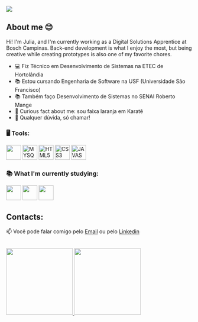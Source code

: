 <p align="center">
  <a href="https://github.com/Julia-Siqueira">
  </a>
</p>

<div dsplay="inline-block">
  <img src="https://1drv.ms/i/c/8fa97dce7c29e860/IQRO36ONCAMoQ5Lwlbeoz9k2AYVqSCw89XVrgOkSrpRUq98?width=1024"/>
</div>



## About me 😊

Hi! I'm Julia, and I'm currently working as a Digital Solutions Apprentice at Bosch Campinas. Back-end development is what I enjoy the most, but being creative while creating prototypes is also one of my favorite chores.

- 💻 Fiz Técnico em Desenvolvimento de Sistemas na ETEC de Hortolândia
- 📚 Estou cursando Engenharia de Software na USF (Universidade São Francisco)
- 📚 Também faço Desenvolvimento de Sistemas no SENAI Roberto Mange
- 🥋 Curious fact about me: sou faixa laranja em Karatê
- 💬 Qualquer dúvida, só chamar!

### 🖥️ Tools: 

<div>
<img  width="40px" src="https://cdn.jsdelivr.net/gh/devicons/devicon@latest/icons/python/python-original.svg"/>
<img  width="40px" src="https://cdn.jsdelivr.net/gh/devicons/devicon/icons/mysql/mysql-original.svg" title = "MYSQL"/>
<img  width="40px" src="https://cdn.jsdelivr.net/gh/devicons/devicon/icons/html5/html5-original-wordmark.svg" title = "HTML5"/>
<img  width="40px" src="https://cdn.jsdelivr.net/gh/devicons/devicon/icons/css3/css3-original-wordmark.svg" title = "CSS3"/>
<img  width="40px" src="https://cdn.jsdelivr.net/gh/devicons/devicon/icons/javascript/javascript-original.svg" title = "JAVASCRIPT"/>
</div>

### 📚 What I'm currently studying:

<div>
<img width="40px" src="https://cdn.jsdelivr.net/gh/devicons/devicon@latest/icons/react/react-original.svg" />
<img width="40px" src="https://cdn.jsdelivr.net/gh/devicons/devicon@latest/icons/django/django-plain.svg" />
<img width="40px" src="https://cdn.jsdelivr.net/gh/devicons/devicon@latest/icons/opencv/opencv-original.svg" />       
</div>
          
          
## Contacts:

📫 Você pode falar comigo pelo [Email](mailto:juliarrsiqueira@gmail.com) ou pelo [Linkedin](https://www.linkedin.com/in/julia-siqueira-8537a2262/) 
</br>


<br/>


<div>
<a href="https://github.com/Julia-Siqueira">
<img loading="lazy" height="180em" src="https://github-readme-stats.vercel.app/api/top-langs/?username=Julia-Siqueira&layout=compact&langs_count=7&theme=dracula"/>
<img loading="lazy" height="180em" src="https://github-readme-stats.vercel.app/api?username=Julia-Siqueira&show_icons=true&theme=dracula&include_all_commits=true&count_private=true"/>
</a>
</div>

<br/>


